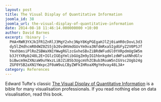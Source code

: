 ```yaml
---
layout: post
title: The Visual Display of Quantitative Information
joomla_id: 38
joomla_url: the-visual-display-of-quantitative-information
date: 2014-08-18 11:46:14.000000000 +10:00
author: David Barnes
excerpt: !binary |-
  PHA+RWR3YXJkIFR1ZnRlJ3MgY2xhc3NpY8KgPGEgaHJlZj0iaHR0cDovL3d3
  dy5lZHdhcmR0dWZ0ZS5jb20vdHVmdGUvYm9va3NfdmRxaSIgdGFyZ2V0PSJf
  YmxhbmsiPlRoZSBWaXN1YWwgRGlzcGxheSBvZiBRdWFudGl0YXRpdmUgSW5m
  b3JtYXRpb248L2E+IGlzIGEgYmlibGUgZm9yIG1hbnkgdmlzdWFsaXNhdGlv
  biBwcm9mZXNzaW9uYWxzLiBJZiB5b3UgcmVhZCBub3RoaW5nIGVsc2Ugb24g
  ZGF0YSB2aXN1YWxpc2F0aW9uLCByZWFkIHRoaXMgYm9vay48L3A+
category: References
---
```

<p>Edward Tufte's classic <a href="http://www.edwardtufte.com/tufte/books_vdqi" target="_blank">The Visual Display of Quantitative Information</a> is a bible for many visualisation professionals. If you read nothing else on data visualisation, read this book.</p>
